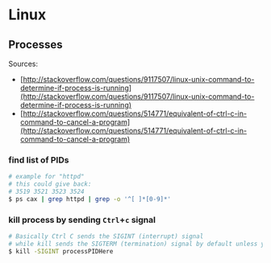 # Linux


## Processes
Sources:
- [http://stackoverflow.com/questions/9117507/linux-unix-command-to-determine-if-process-is-running](http://stackoverflow.com/questions/9117507/linux-unix-command-to-determine-if-process-is-running)
- [http://stackoverflow.com/questions/514771/equivalent-of-ctrl-c-in-command-to-cancel-a-program](http://stackoverflow.com/questions/514771/equivalent-of-ctrl-c-in-command-to-cancel-a-program)


### find list of PIDs

```bash
# example for "httpd"
# this could give back:
# 3519 3521 3523 3524
$ ps cax | grep httpd | grep -o '^[ ]*[0-9]*'
```


### kill process by sending `Ctrl`+`c` signal

```bash
# Basically Ctrl C sends the SIGINT (interrupt) signal
# while kill sends the SIGTERM (termination) signal by default unless you specify the signal to send.
$ kill -SIGINT processPIDHere
```

